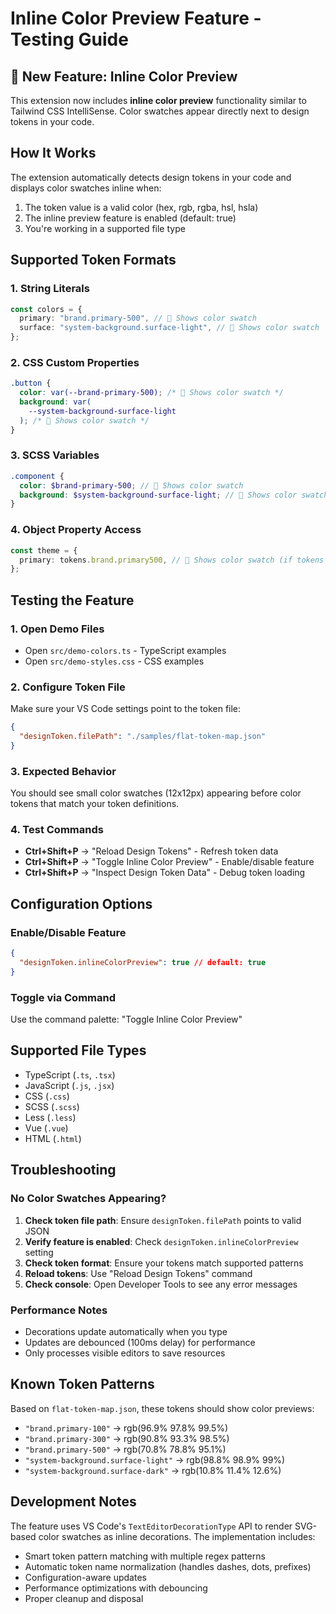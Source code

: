 # Inline Color Preview Feature - Testing Guide

## 🎨 New Feature: Inline Color Preview

This extension now includes **inline color preview** functionality similar to Tailwind CSS IntelliSense. Color swatches appear directly next to design tokens in your code.

## How It Works

The extension automatically detects design tokens in your code and displays color swatches inline when:

1. The token value is a valid color (hex, rgb, rgba, hsl, hsla)
2. The inline preview feature is enabled (default: true)
3. You're working in a supported file type

## Supported Token Formats

### 1. String Literals

```typescript
const colors = {
  primary: "brand.primary-500", // 🔵 Shows color swatch
  surface: "system-background.surface-light", // 🔘 Shows color swatch
};
```

### 2. CSS Custom Properties

```css
.button {
  color: var(--brand-primary-500); /* 🔵 Shows color swatch */
  background: var(
    --system-background-surface-light
  ); /* 🔘 Shows color swatch */
}
```

### 3. SCSS Variables

```scss
.component {
  color: $brand-primary-500; // 🔵 Shows color swatch
  background: $system-background-surface-light; // 🔘 Shows color swatch
}
```

### 4. Object Property Access

```typescript
const theme = {
  primary: tokens.brand.primary500, // 🔵 Shows color swatch (if tokens object exists)
};
```

## Testing the Feature

### 1. Open Demo Files

- Open `src/demo-colors.ts` - TypeScript examples
- Open `src/demo-styles.css` - CSS examples

### 2. Configure Token File

Make sure your VS Code settings point to the token file:

```json
{
  "designToken.filePath": "./samples/flat-token-map.json"
}
```

### 3. Expected Behavior

You should see small color swatches (12x12px) appearing before color tokens that match your token definitions.

### 4. Test Commands

- **Ctrl+Shift+P** → "Reload Design Tokens" - Refresh token data
- **Ctrl+Shift+P** → "Toggle Inline Color Preview" - Enable/disable feature
- **Ctrl+Shift+P** → "Inspect Design Token Data" - Debug token loading

## Configuration Options

### Enable/Disable Feature

```json
{
  "designToken.inlineColorPreview": true // default: true
}
```

### Toggle via Command

Use the command palette: "Toggle Inline Color Preview"

## Supported File Types

- TypeScript (`.ts`, `.tsx`)
- JavaScript (`.js`, `.jsx`)
- CSS (`.css`)
- SCSS (`.scss`)
- Less (`.less`)
- Vue (`.vue`)
- HTML (`.html`)

## Troubleshooting

### No Color Swatches Appearing?

1. **Check token file path**: Ensure `designToken.filePath` points to valid JSON
2. **Verify feature is enabled**: Check `designToken.inlineColorPreview` setting
3. **Check token format**: Ensure your tokens match supported patterns
4. **Reload tokens**: Use "Reload Design Tokens" command
5. **Check console**: Open Developer Tools to see any error messages

### Performance Notes

- Decorations update automatically when you type
- Updates are debounced (100ms delay) for performance
- Only processes visible editors to save resources

## Known Token Patterns

Based on `flat-token-map.json`, these tokens should show color previews:

- `"brand.primary-100"` → rgb(96.9% 97.8% 99.5%)
- `"brand.primary-300"` → rgb(90.8% 93.3% 98.5%)
- `"brand.primary-500"` → rgb(70.8% 78.8% 95.1%)
- `"system-background.surface-light"` → rgb(98.8% 98.9% 99%)
- `"system-background.surface-dark"` → rgb(10.8% 11.4% 12.6%)

## Development Notes

The feature uses VS Code's `TextEditorDecorationType` API to render SVG-based color swatches as inline decorations. The implementation includes:

- Smart token pattern matching with multiple regex patterns
- Automatic token name normalization (handles dashes, dots, prefixes)
- Configuration-aware updates
- Performance optimizations with debouncing
- Proper cleanup and disposal

